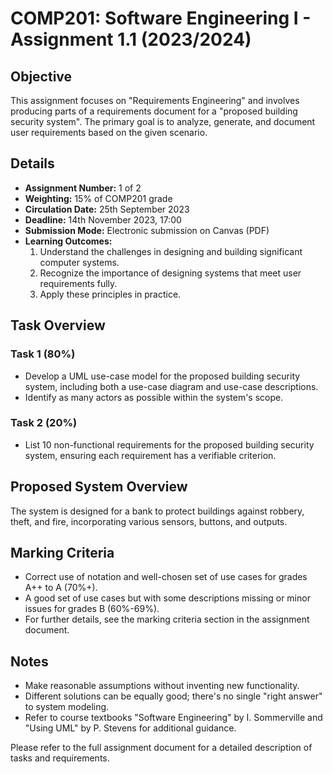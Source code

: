 # COMP201: Software Engineering I - Assignment 1.1 (2023/2024)

## Objective
This assignment focuses on "Requirements Engineering" and involves producing parts of a requirements document for a "proposed building security system". The primary goal is to analyze, generate, and document user requirements based on the given scenario.

## Details
- **Assignment Number:** 1 of 2
- **Weighting:** 15% of COMP201 grade
- **Circulation Date:** 25th September 2023
- **Deadline:** 14th November 2023, 17:00
- **Submission Mode:** Electronic submission on Canvas (PDF)
- **Learning Outcomes:**
  1. Understand the challenges in designing and building significant computer systems.
  2. Recognize the importance of designing systems that meet user requirements fully.
  3. Apply these principles in practice.

## Task Overview
### Task 1 (80%)
- Develop a UML use-case model for the proposed building security system, including both a use-case diagram and use-case descriptions.
- Identify as many actors as possible within the system's scope.

### Task 2 (20%)
- List 10 non-functional requirements for the proposed building security system, ensuring each requirement has a verifiable criterion.

## Proposed System Overview
The system is designed for a bank to protect buildings against robbery, theft, and fire, incorporating various sensors, buttons, and outputs.

## Marking Criteria
- Correct use of notation and well-chosen set of use cases for grades A++ to A (70%+).
- A good set of use cases but with some descriptions missing or minor issues for grades B (60%-69%).
- For further details, see the marking criteria section in the assignment document.

## Notes
- Make reasonable assumptions without inventing new functionality.
- Different solutions can be equally good; there's no single "right answer" to system modeling.
- Refer to course textbooks "Software Engineering" by I. Sommerville and "Using UML" by P. Stevens for additional guidance.

Please refer to the full assignment document for a detailed description of tasks and requirements.
